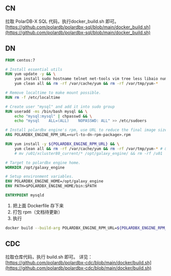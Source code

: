 ## CN
拉取 PolarDB-X SQL 代码，执行docker_build.sh 即可。
[https://github.com/polardb/polardbx-sql/blob/main/docker_build.sh](https://github.com/polardb/polardbx-sql/blob/main/docker_build.sh)

## DN

```dockerfile
FROM centos:7

# Install essential utils
RUN yum update -y && \
    yum install sudo hostname telnet net-tools vim tree less libaio numactl-libs python3 -y && \
    yum clean all && rm -rf /var/cache/yum && rm -rf /var/tmp/yum-*

# Remove localtime to make mount possible.
RUN rm -f /etc/localtime

# Create user "mysql" and add it into sudo group
RUN useradd -ms /bin/bash mysql && \
    echo "mysql:mysql" | chpasswd && \
    echo "mysql    ALL=(ALL)    NOPASSWD: ALL" >> /etc/sudoers

# Install polardbx engine's rpm, use URL to reduce the final image size.
ARG POLARDBX_ENGINE_RPM_URL=<url-to-dn-rpm-package>.rpm

RUN yum install -y ${POLARDBX_ENGINE_RPM_URL} && \
    yum clean all && rm -rf /var/cache/yum && rm -rf /var/tmp/yum-* # && \
    # mv /u01/xcluster80_current/* /opt/galaxy_engine/ && rm -rf /u01

# Target to polardbx engine home.
WORKDIR /opt/galaxy_engine

# Setup environment variables.
ENV POLARDBX_ENGINE_HOME=/opt/galaxy_engine
ENV PATH=$POLARDBX_ENGINE_HOME/bin:$PATH

ENTRYPOINT mysqld
```

1. 把上面 Dockerfile 存下来 
2. 打包 rpm（文档待更新）
3. 执行

```bash
docker build --build-arg POLARDBX_ENGINE_RPM_URL=${POLARDBX_ENGINE_RPM_URL} -t polardbx-engine .
```


## CDC
拉取仓库代码，执行 build.sh 即可。
详见：[https://github.com/polardb/polardbx-cdc/blob/main/docker/build.sh](https://github.com/polardb/polardbx-cdc/blob/main/docker/build.sh)

